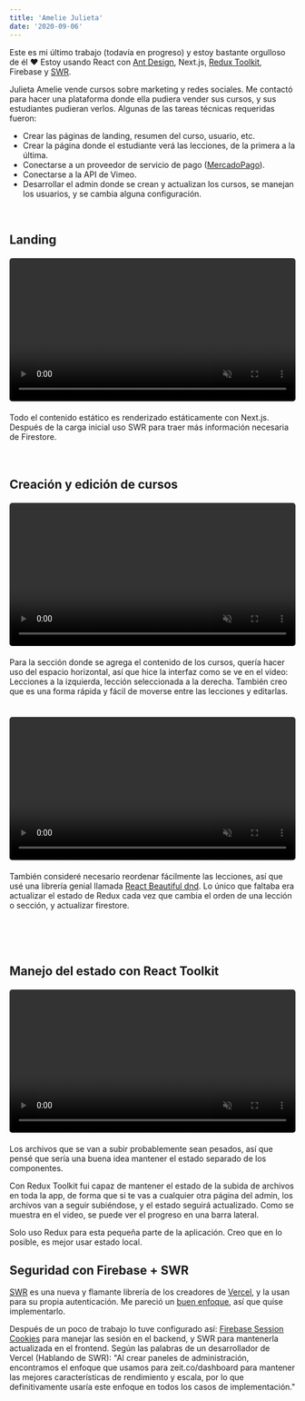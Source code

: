 ```yaml
---
title: 'Amelie Julieta'
date: '2020-09-06'
---
```


Este es mi último trabajo (todavía en progreso) y estoy bastante orgulloso de él ❤ Estoy usando React con [Ant Design](https://ant.design/), Next.js, [Redux Toolkit](https://redux-toolkit.js.org/), Firebase y [SWR](https://github.com/vercel/swr).

Julieta Amelie vende cursos sobre marketing y redes sociales. Me contactó para hacer una plataforma donde ella pudiera vender sus cursos, y sus estudiantes pudieran verlos. Algunas de las tareas técnicas requeridas fueron:

- Crear las páginas de landing, resumen del curso, usuario, etc.
- Crear la página donde el estudiante verá las lecciones, de la primera a la última.
- Conectarse a un proveedor de servicio de pago ([MercadoPago](https://mercadopago.com.ar)).
- Conectarse a la API de Vimeo.
- Desarrollar el admin donde se crean y actualizan los cursos, se manejan los usuarios, y se cambia alguna configuración.

<br>

## Landing
<figure class="video_container" style="width: 100%; max-width: 550px; margin: 20px 0;">
  <video muted="true" autoplay="true" loop style="width: 100%; border-radius: 5px;">
    <source src="/videos/juli-amelie-landing.mp4" type="video/mp4">
  </video>
</figure>
Todo el contenido estático es renderizado estáticamente con Next.js. Después de la carga inicial uso SWR para traer más información necesaria de Firestore.
<br><br><br>

## Creación y edición de cursos
<figure class="video_container" style="width: 100%; max-width: 550px; margin: 20px 0;">
  <video muted="true" autoplay="true" loop style="width: 100%; border-radius: 5px;">
    <source src="/videos/juli-amelie-admin.mp4" type="video/mp4">
  </video>
</figure>
Para la sección donde se agrega el contenido de los cursos, quería hacer uso del espacio horizontal, así que hice la interfaz como se ve en el vídeo: Lecciones a la izquierda, lección seleccionada a la derecha. También creo que es una forma rápida y fácil de moverse entre las lecciones y editarlas.
<br><br>

<figure class="video_container" style="width: 100%; max-width: 550px; margin: 20px 0;">
  <video muted="true" autoplay="true" loop style="width: 100%; border-radius: 5px;">
    <source src="/videos/juli-amelie-lessons.mp4" type="video/mp4">
  </video>
</figure>

También consideré necesario reordenar fácilmente las lecciones, así que usé una librería genial llamada [React Beautiful dnd](https://github.com/atlassian/react-beautiful-dnd). Lo único que faltaba era actualizar el estado de Redux cada vez que cambia el orden de una lección o sección, y actualizar firestore.

<br><br><br>

## Manejo del estado con React Toolkit
<figure class="video_container" style="width: 100%; max-width: 550px; margin: 20px 0;">
  <video muted="true" autoplay="true" loop style="width: 100%; border-radius: 5px;">
    <source src="/videos/juli-amelie-uploads.mp4" type="video/mp4">
  </video>
</figure>
Los archivos que se van a subir probablemente sean pesados, así que pensé que sería una buena idea mantener el estado separado de los componentes.

Con Redux Toolkit fui capaz de mantener el estado de la subida de archivos en toda la app, de forma que si te vas a cualquier otra página del admin, los archivos van a seguir subiéndose, y el estado seguirá actualizado. Como se muestra en el video, se puede ver el progreso en una barra lateral.

Solo uso Redux para esta pequeña parte de la aplicación. Creo que en lo posible, es mejor usar estado local.

## Seguridad con Firebase + SWR
[SWR](https://github.com/vercel/swr) es una nueva y flamante librería de los creadores de [Vercel](https://vercel.com), y la usan para su propia autenticación. Me pareció un [buen enfoque](https://github.com/vercel/next.js/discussions/10724#discussioncomment-726), así que quise implementarlo.

Después de un poco de trabajo lo tuve configurado así: [Firebase Session Cookies](https://firebase.google.com/docs/auth/admin/manage-cookies) para manejar las sesión en el backend, y SWR para mantenerla actualizada en el frontend. Según las palabras de un desarrollador de Vercel (Hablando de SWR): "Al crear paneles de administración, encontramos el enfoque que usamos para zeit.co/dashboard para mantener las mejores características de rendimiento y escala, por lo que definitivamente usaría este enfoque en todos los casos de implementación."